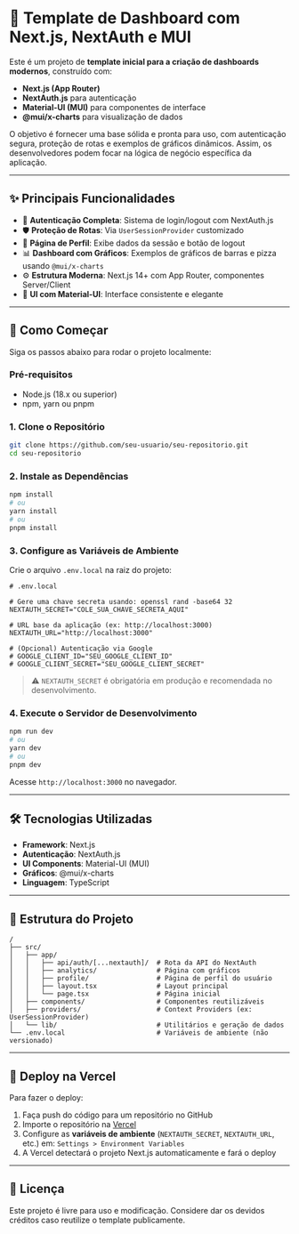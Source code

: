 # 🧩 Template de Dashboard com Next.js, NextAuth e MUI

Este é um projeto de **template inicial para a criação de dashboards modernos**, construído com:

- **Next.js (App Router)**
- **NextAuth.js** para autenticação
- **Material-UI (MUI)** para componentes de interface
- **@mui/x-charts** para visualização de dados

O objetivo é fornecer uma base sólida e pronta para uso, com autenticação segura, proteção de rotas e exemplos de gráficos dinâmicos. Assim, os desenvolvedores podem focar na lógica de negócio específica da aplicação.

---

## ✨ Principais Funcionalidades

- 🔐 **Autenticação Completa**: Sistema de login/logout com NextAuth.js
- 🛡 **Proteção de Rotas**: Via `UserSessionProvider` customizado
- 👤 **Página de Perfil**: Exibe dados da sessão e botão de logout
- 📊 **Dashboard com Gráficos**: Exemplos de gráficos de barras e pizza usando `@mui/x-charts`
- ⚙️ **Estrutura Moderna**: Next.js 14+ com App Router, componentes Server/Client
- 🎨 **UI com Material-UI**: Interface consistente e elegante

---

## 🚀 Como Começar

Siga os passos abaixo para rodar o projeto localmente:

### Pré-requisitos

- Node.js (18.x ou superior)
- npm, yarn ou pnpm

### 1. Clone o Repositório

```bash
git clone https://github.com/seu-usuario/seu-repositorio.git
cd seu-repositorio
```

### 2. Instale as Dependências

```bash
npm install
# ou
yarn install
# ou
pnpm install
```

### 3. Configure as Variáveis de Ambiente

Crie o arquivo `.env.local` na raiz do projeto:

```env
# .env.local

# Gere uma chave secreta usando: openssl rand -base64 32
NEXTAUTH_SECRET="COLE_SUA_CHAVE_SECRETA_AQUI"

# URL base da aplicação (ex: http://localhost:3000)
NEXTAUTH_URL="http://localhost:3000"

# (Opcional) Autenticação via Google
# GOOGLE_CLIENT_ID="SEU_GOOGLE_CLIENT_ID"
# GOOGLE_CLIENT_SECRET="SEU_GOOGLE_CLIENT_SECRET"
```

> ⚠️ `NEXTAUTH_SECRET` é obrigatória em produção e recomendada no desenvolvimento.

### 4. Execute o Servidor de Desenvolvimento

```bash
npm run dev
# ou
yarn dev
# ou
pnpm dev
```

Acesse `http://localhost:3000` no navegador.

---

## 🛠️ Tecnologias Utilizadas

- **Framework**: Next.js
- **Autenticação**: NextAuth.js
- **UI Components**: Material-UI (MUI)
- **Gráficos**: @mui/x-charts
- **Linguagem**: TypeScript

---

## 📂 Estrutura do Projeto

```
/
├── src/
│   ├── app/
│   │   ├── api/auth/[...nextauth]/  # Rota da API do NextAuth
│   │   ├── analytics/               # Página com gráficos
│   │   ├── profile/                 # Página de perfil do usuário
│   │   ├── layout.tsx               # Layout principal
│   │   └── page.tsx                 # Página inicial
│   ├── components/                  # Componentes reutilizáveis
│   ├── providers/                   # Context Providers (ex: UserSessionProvider)
│   └── lib/                         # Utilitários e geração de dados
└── .env.local                       # Variáveis de ambiente (não versionado)
```

---

## 🚢 Deploy na Vercel

Para fazer o deploy:

1. Faça push do código para um repositório no GitHub
2. Importe o repositório na [Vercel](https://vercel.com/)
3. Configure as **variáveis de ambiente** (`NEXTAUTH_SECRET`, `NEXTAUTH_URL`, etc.) em:
   `Settings > Environment Variables`
4. A Vercel detectará o projeto Next.js automaticamente e fará o deploy

---

## 📎 Licença

Este projeto é livre para uso e modificação. Considere dar os devidos créditos caso reutilize o template publicamente.